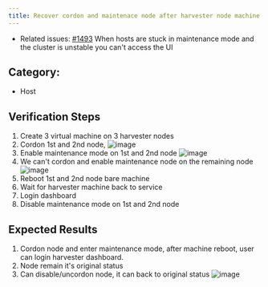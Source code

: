 ```yaml
---
title: Recover cordon and maintenace node after harvester node machine reboot
---
```


* Related issues: [#1493](https://github.com/harvester/harvester/issues/1493) When hosts are stuck in maintenance mode and the cluster is unstable you can't access the UI

## Category: 
* Host

## Verification Steps
1. Create 3 virtual machine on 3 harvester nodes
1. Cordon 1st and 2nd node, 
![image](https://user-images.githubusercontent.com/29251855/141106858-cdfb35f3-50af-48d0-b776-1f1cc5dfcedc.png)
1. Enable maintenance mode on 1st and 2nd node 
![image](https://user-images.githubusercontent.com/29251855/141106968-e4d7a6be-6c60-4771-aabd-8df0ccafe252.png)
1. We can't cordon and enable maintenance node on the remaining node 
![image](https://user-images.githubusercontent.com/29251855/141107044-774166b8-117e-4635-b8a2-eeedb65e48fc.png)
1. Reboot 1st and 2nd node bare machine
1. Wait for harvester machine back to service
1. Login dashboard
1. Disable maintenance mode on 1st and 2nd node

## Expected Results
1. Cordon node and enter maintenance mode, after machine reboot, user can login harvester dashboard. 
1. Node remain it's original status
1. Can disable/uncordon node, it can back to original status
![image](https://user-images.githubusercontent.com/29251855/141111698-64d9d648-9018-4c14-8828-539f6e44361e.png)

